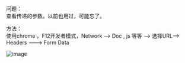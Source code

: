 问题：  
查看传递的参数。以前也用过，可能忘了。 

方法：  
使用chrome ，F12开发者模式，Network --> Doc , js 等等 --> 选择URL--> Headers ---> Form Data

 ![image](https://github.com/solar233/Problem/blob/master/chrome-tools-1.png)
